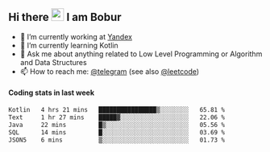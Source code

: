 ## Hi there <img src="https://media.giphy.com/media/hvRJCLFzcasrR4ia7z/giphy.gif" width="25px" height="25px"> I am Bobur

- 💼 I’m currently working at [Yandex](https://yandex.ru/)
- 🌱 I’m currently learning Kotlin
- 💬 Ask me about anything related to Low Level Programming or Algorithm and Data Structures
- 📫 How to reach me: [@telegram](https://t.me/octoant) (see also [@leetcode](https://leetcode.com/octoant/))    

#### Coding stats in last week

<!--START_SECTION:waka-->

```txt
Kotlin   4 hrs 21 mins   ████████████████▒░░░░░░░░   65.81 %
Text     1 hr 27 mins    █████▓░░░░░░░░░░░░░░░░░░░   22.06 %
Java     22 mins         █▒░░░░░░░░░░░░░░░░░░░░░░░   05.56 %
SQL      14 mins         █░░░░░░░░░░░░░░░░░░░░░░░░   03.69 %
JSON5    6 mins          ▒░░░░░░░░░░░░░░░░░░░░░░░░   01.73 %
```

<!--END_SECTION:waka-->
